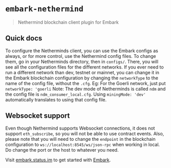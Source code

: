 # `embark-nethermind`

> Nethermind blockchain client plugin for Embark


## Quick docs

To configure the Netherminds client, you can use the Embark configs as always, or for more control, use the Nethermind config files.
To change them, go in your Netherminds directory, then in `configs/`. There, you will see all the configuration files for the different networks.
If you ever need to run a different network than dev, testnet or mainnet, you can change it in the Embark blockchain configuration by changing the `networkType` to the name of the config file, without the `.cfg`.
Eg: For the Goerli network, just put `networkType: 'goerli`
Note: The dev mode of Netherminds is called `ndm` and the config file is `ndm_consumer_local.cfg`. Using `miningMode: 'dev'` automatically translates to using that config file.

## Websocket support

Even though Nethermind supports Websocket connections, it does not support `eth_subscribe`, so you will not be able to use contract events.
Also, please note that you will need to change the `endpoint` in the blockchain configuration to `ws://localhost:8545/ws/json-rpc` when working in local. Do change the port or the  host to whatever you need.

Visit [embark.status.im](https://embark.status.im/) to get started with
[Embark](https://github.com/embark-framework/embark).
